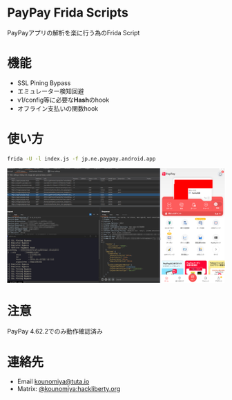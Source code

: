 # PayPay Frida Scripts

PayPayアプリの解析を楽に行う為のFrida Script

# 機能

- SSL Pining Bypass
- エミュレーター検知回避
- v1/config等に必要な**Hash**のhook
- オフライン支払いの関数hook

# 使い方

```bash
frida -U -l index.js -f jp.ne.paypay.android.app
```
![](2024-04-16-14-32-20.png)

# 注意

PayPay 4.62.2でのみ動作確認済み

# 連絡先

- Email [kounomiya@tuta.io](mailto:kounomiya@tuta.io)
- Matrix: [@kounomiya:hackliberty.org](https://matrix.to/#/@kounomiya:hackliberty.org)
